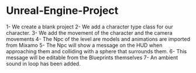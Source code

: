 # Unreal-Engine-Project

1- We create a blank project
2- We add a character type class for our character.
3- We add the movement of the character and the camera movements
4- The Npc of the level are models and animations are imported from Mixamo
5- The Npc will show a message on the HUD when approaching them and colliding with a sphere that surrounds them.
6- This message will be editable from the Blueprints themselves
7- An ambient sound in loop has been added.
